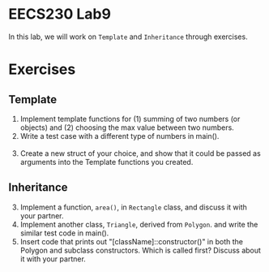 # EECS230 Lab9
In this lab, we will work on `Template` and `Inheritance` through exercises.

# Exercises
## Template </br>
1. Implement template functions for (1) summing of two numbers (or objects) and (2) choosing the max value between two numbers. </br>
2. Write a test case with a different type of numbers in main(). </br> </br>
3. Create a new struct of your choice, and show that it could be passed as arguments into the Template<typename T> functions you created.

## Inheritance </br>
3. Implement a function, `area()`, in `Rectangle` class, and discuss it with your partner. </br>
4. Implement another class, `Triangle`, derived from `Polygon`. and write the similar test code in main(). </br>
5. Insert code that prints out "[className]::constructor()" in both the Polygon and subclass constructors. Which is called first? Discuss about it with your partner. </br>